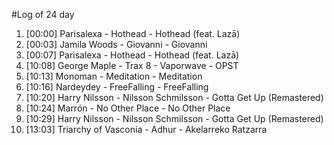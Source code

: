 #Log of 24 day

1. [00:00] Parisalexa - Hothead - Hothead (feat. Lazā)
1. [00:03] Jamila Woods - Giovanni - Giovanni
1. [00:07] Parisalexa - Hothead - Hothead (feat. Lazā)
1. [10:08] George Maple - Trax 8 - Vaporwave - OPST
1. [10:13] Monoman - Meditation - Meditation
1. [10:16] Nardeydey - FreeFalling - FreeFalling
1. [10:20] Harry Nilsson - Nilsson Schmilsson - Gotta Get Up (Remastered)
1. [10:24] Marrón - No Other Place - No Other Place
1. [10:29] Harry Nilsson - Nilsson Schmilsson - Gotta Get Up (Remastered)
1. [13:03] Triarchy of Vasconia - Adhur - Akelarreko Ratzarra
